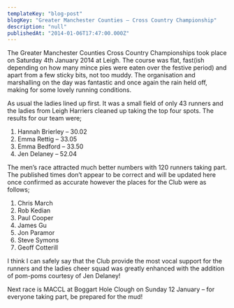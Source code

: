 ```yaml
---
templateKey: "blog-post"
blogKey: "Greater Manchester Counties – Cross Country Championship"
description: "null"
publishedAt: "2014-01-06T17:47:00.000Z"
---
```

The Greater Manchester Counties Cross Country Championships took place on Saturday 4th January 2014 at Leigh. The course was flat, fast(ish depending on how many mince pies were eaten over the festive period) and apart from a few sticky bits, not too muddy. The organisation and marshalling on the day was fantastic and once again the rain held off, making for some lovely running conditions.

As usual the ladies lined up first. It was a small field of only 43 runners and the ladies from Leigh Harriers cleaned up taking the top four spots. The results for our team were;

1.	Hannah Brierley – 30.02
2.	Emma Rettig – 33.05
3.	Emma Bedford – 33.50
4.	Jen Delaney – 52.04

The men’s race attracted much better numbers with 120 runners taking part. The published times don’t appear to be correct and will be updated here once confirmed as accurate however the places for the Club were as follows;

1.	Chris March
2.	Rob Kedian
3.	Paul Cooper
4.	James Gu
5.	Jon Paramor
6.	Steve Symons
7.	Geoff Cotterill

I think I can safely say that the Club provide the most vocal support for the runners and the ladies cheer squad was greatly enhanced with the addition of pom-poms courtesy of Jen Delaney!

Next race is MACCL at Boggart Hole Clough on Sunday 12 January – for everyone taking part, be prepared for the mud!
